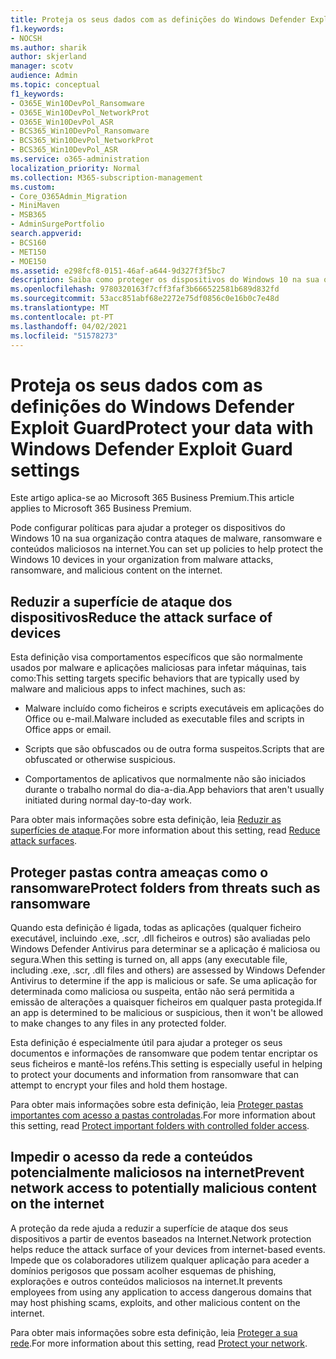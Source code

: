 ```yaml
---
title: Proteja os seus dados com as definições do Windows Defender Exploit Guard
f1.keywords:
- NOCSH
ms.author: sharik
author: skjerland
manager: scotv
audience: Admin
ms.topic: conceptual
f1_keywords:
- O365E_Win10DevPol_Ransomware
- O365E_Win10DevPol_NetworkProt
- O365E_Win10DevPol_ASR
- BCS365_Win10DevPol_Ransomware
- BCS365_Win10DevPol_NetworkProt
- BCS365_Win10DevPol_ASR
ms.service: o365-administration
localization_priority: Normal
ms.collection: M365-subscription-management
ms.custom:
- Core_O365Admin_Migration
- MiniMaven
- MSB365
- AdminSurgePortfolio
search.appverid:
- BCS160
- MET150
- MOE150
ms.assetid: e298fcf8-0151-46af-a644-9d327f3f5bc7
description: Saiba como proteger os dispositivos do Windows 10 na sua organização contra ataques de malware, ransomware e conteúdos maliciosos na internet.
ms.openlocfilehash: 9780320163f7cff3faf3b666522581b689d832fd
ms.sourcegitcommit: 53acc851abf68e2272e75df0856c0e16b0c7e48d
ms.translationtype: MT
ms.contentlocale: pt-PT
ms.lasthandoff: 04/02/2021
ms.locfileid: "51578273"
---
```

# <a name="protect-your-data-with-windows-defender-exploit-guard-settings"></a><span data-ttu-id="0ae31-103">Proteja os seus dados com as definições do Windows Defender Exploit Guard</span><span class="sxs-lookup"><span data-stu-id="0ae31-103">Protect your data with Windows Defender Exploit Guard settings</span></span>

<span data-ttu-id="0ae31-104">Este artigo aplica-se ao Microsoft 365 Business Premium.</span><span class="sxs-lookup"><span data-stu-id="0ae31-104">This article applies to Microsoft 365 Business Premium.</span></span>

<span data-ttu-id="0ae31-105">Pode configurar políticas para ajudar a proteger os dispositivos do Windows 10 na sua organização contra ataques de malware, ransomware e conteúdos maliciosos na internet.</span><span class="sxs-lookup"><span data-stu-id="0ae31-105">You can set up policies to help protect the Windows 10 devices in your organization from malware attacks, ransomware, and malicious content on the internet.</span></span>
  
## <a name="reduce-the-attack-surface-of-devices"></a><span data-ttu-id="0ae31-106">Reduzir a superfície de ataque dos dispositivos</span><span class="sxs-lookup"><span data-stu-id="0ae31-106">Reduce the attack surface of devices</span></span>

<span data-ttu-id="0ae31-107">Esta definição visa comportamentos específicos que são normalmente usados por malware e aplicações maliciosas para infetar máquinas, tais como:</span><span class="sxs-lookup"><span data-stu-id="0ae31-107">This setting targets specific behaviors that are typically used by malware and malicious apps to infect machines, such as:</span></span>
  
- <span data-ttu-id="0ae31-108">Malware incluído como ficheiros e scripts executáveis em aplicações do Office ou e-mail.</span><span class="sxs-lookup"><span data-stu-id="0ae31-108">Malware included as executable files and scripts in Office apps or email.</span></span>
    
- <span data-ttu-id="0ae31-109">Scripts que são obfuscados ou de outra forma suspeitos.</span><span class="sxs-lookup"><span data-stu-id="0ae31-109">Scripts that are obfuscated or otherwise suspicious.</span></span>
    
- <span data-ttu-id="0ae31-110">Comportamentos de aplicativos que normalmente não são iniciados durante o trabalho normal do dia-a-dia.</span><span class="sxs-lookup"><span data-stu-id="0ae31-110">App behaviors that aren't usually initiated during normal day-to-day work.</span></span>
    
<span data-ttu-id="0ae31-111">Para obter mais informações sobre esta definição, leia [Reduzir as superfícies de ataque](/windows/security/threat-protection/microsoft-defender-atp/exploit-protection).</span><span class="sxs-lookup"><span data-stu-id="0ae31-111">For more information about this setting, read [Reduce attack surfaces](/windows/security/threat-protection/microsoft-defender-atp/exploit-protection).</span></span>
  
## <a name="protect-folders-from-threats-such-as-ransomware"></a><span data-ttu-id="0ae31-112">Proteger pastas contra ameaças como o ransomware</span><span class="sxs-lookup"><span data-stu-id="0ae31-112">Protect folders from threats such as ransomware</span></span>

<span data-ttu-id="0ae31-113">Quando esta definição é ligada, todas as aplicações (qualquer ficheiro executável, incluindo .exe, .scr, .dll ficheiros e outros) são avaliadas pelo Windows Defender Antivirus para determinar se a aplicação é maliciosa ou segura.</span><span class="sxs-lookup"><span data-stu-id="0ae31-113">When this setting is turned on, all apps (any executable file, including .exe, .scr, .dll files and others) are assessed by Windows Defender Antivirus to determine if the app is malicious or safe.</span></span> <span data-ttu-id="0ae31-114">Se uma aplicação for determinada como maliciosa ou suspeita, então não será permitida a emissão de alterações a quaisquer ficheiros em qualquer pasta protegida.</span><span class="sxs-lookup"><span data-stu-id="0ae31-114">If an app is determined to be malicious or suspicious, then it won't be allowed to make changes to any files in any protected folder.</span></span>
  
<span data-ttu-id="0ae31-115">Esta definição é especialmente útil para ajudar a proteger os seus documentos e informações de ransomware que podem tentar encriptar os seus ficheiros e mantê-los reféns.</span><span class="sxs-lookup"><span data-stu-id="0ae31-115">This setting is especially useful in helping to protect your documents and information from ransomware that can attempt to encrypt your files and hold them hostage.</span></span>
  
<span data-ttu-id="0ae31-116">Para obter mais informações sobre esta definição, leia [Proteger pastas importantes com acesso a pastas controladas](/mem/configmgr/protect/deploy-use/create-deploy-exploit-guard-policy#bkmk_CFA).</span><span class="sxs-lookup"><span data-stu-id="0ae31-116">For more information about this setting, read [Protect important folders with controlled folder access](/mem/configmgr/protect/deploy-use/create-deploy-exploit-guard-policy#bkmk_CFA).</span></span>
  
## <a name="prevent-network-access-to-potentially-malicious-content-on-the-internet"></a><span data-ttu-id="0ae31-117">Impedir o acesso da rede a conteúdos potencialmente maliciosos na internet</span><span class="sxs-lookup"><span data-stu-id="0ae31-117">Prevent network access to potentially malicious content on the internet</span></span>

<span data-ttu-id="0ae31-118">A proteção da rede ajuda a reduzir a superfície de ataque dos seus dispositivos a partir de eventos baseados na Internet.</span><span class="sxs-lookup"><span data-stu-id="0ae31-118">Network protection helps reduce the attack surface of your devices from internet-based events.</span></span> <span data-ttu-id="0ae31-119">Impede que os colaboradores utilizem qualquer aplicação para aceder a domínios perigosos que possam acolher esquemas de phishing, explorações e outros conteúdos maliciosos na internet.</span><span class="sxs-lookup"><span data-stu-id="0ae31-119">It prevents employees from using any application to access dangerous domains that may host phishing scams, exploits, and other malicious content on the internet.</span></span>
  
<span data-ttu-id="0ae31-120">Para obter mais informações sobre esta definição, leia [Proteger a sua rede](/mem/configmgr/protect/deploy-use/create-deploy-exploit-guard-policy#bkmk_Nwp).</span><span class="sxs-lookup"><span data-stu-id="0ae31-120">For more information about this setting, read [Protect your network](/mem/configmgr/protect/deploy-use/create-deploy-exploit-guard-policy#bkmk_Nwp).</span></span>
